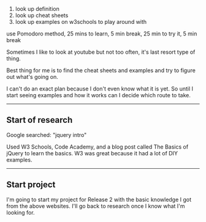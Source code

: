 
1. look up definition
2. look up cheat sheets
3. look up examples on w3schools to play around with

use Pomodoro method, 25 mins to learn, 5 min break, 25 min to try it, 5 min break

Sometimes I like to look at youtube but not too often, it's last resort type of thing.

Best thing for me is to find the cheat sheets and examples and try to figure out what's going on.

I can't do an exact plan because I don't even know what it is yet. So until I start seeing examples and how it works can I decide which route to take.

----
Start of research
----
Google searched: "jquery intro"

Used W3 Schools, Code Academy, and a blog post called The Basics of jQuery to learn the basics. W3 was great because it had a lot of DIY examples.

----
Start project
----
I'm going to start my project for Release 2 with the basic knowledge I got from the above websites. I'll go back to research once I know what I'm looking for.


